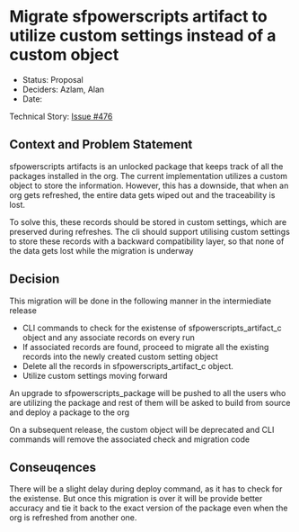 # Migrate sfpowerscripts artifact to utilize custom settings instead of a custom object

* Status: Proposal  <!-- optional -->
* Deciders: Azlam, Alan <!-- optional -->
* Date:  <!-- optional -->

Technical Story: [Issue #476](https://github.com/Accenture/sfpowerscripts/issues/476) <!-- optional -->

## Context and Problem Statement

sfpowerscripts artifacts is an unlocked package that keeps track of all the packages installed in the org. The current implementation utilizes a custom object to store the information. However, this has a downside, that when an org gets refreshed, the entire data gets wiped out and the traceability is lost.

To solve this, these records should be stored in custom settings, which are preserved during refreshes. The cli should support utilising custom settings to store these records with a backward compatibility layer, so that none of the data gets lost while the migration is underway


## Decision 


This migration will be done in the following manner in the intermiediate release
- CLI commands to check for the existense of sfpowerscripts_artifact_c object and any associate records on every run
- If associated records are found, proceed to migrate all the existing records into the newly created custom setting object
- Delete all the records in sfpowerscripts_artifact_c object.
- Utilize custom settings moving forward

An upgrade to sfpowerscripts_package will be pushed to all the users who are utilizing the package and rest of them will be asked to build from source and deploy a package to the org

On a subsequent release, the custom object will be deprecated and CLI commands will remove the associated check and migration code


## Conseuqences <!-- optional --> 

There will be a slight delay during deploy command, as it has to check for the existense. But once this migration is over it will be provide better accuracy and tie it back to the exact version of the package even when the org is refreshed from another one.


<!-- markdownlint-disable-file MD013 -->
